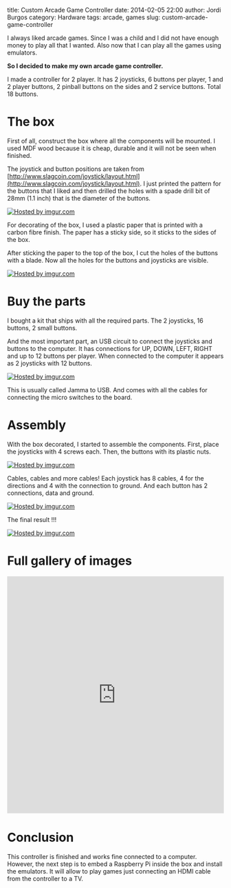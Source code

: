 title: Custom Arcade Game Controller
date: 2014-02-05 22:00
author: Jordi Burgos
category: Hardware
tags: arcade, games
slug: custom-arcade-game-controller

I always liked arcade games. Since I was a child and I did not have enough money to play all that I wanted. Also now that I can play all the games using emulators.

**So I decided to make my own arcade game controller.**

I made a controller for 2 player. It has 2 joysticks, 6 buttons per player, 1 and 2 player buttons, 2 pinball buttons on the sides and 2 service buttons. Total 18 buttons.

The box
=======

First of all, construct the box where all the components will be mounted. I used MDF wood because it is cheap, durable and it will not be seen when finished.

The joystick and button positions are taken from [http://www.slagcoin.com/joystick/layout.html](http://www.slagcoin.com/joystick/layout.html). I just printed the pattern for the buttons that I liked and then drilled the holes with a spade drill bit of 28mm (1.1 inch) that is the diameter of the buttons.

<a href="http://imgur.com/ebnAn0v"><img class="img-responsive center-block" src="http://i.imgur.com/ebnAn0vl.jpg" title="Hosted by imgur.com"/></a>

For decorating of the box, I used a plastic paper that is printed with a carbon fibre finish. The paper has a sticky side, so it sticks to the sides of the box.

After sticking the paper to the top of the box, I cut the holes of the buttons with a blade. Now all the holes for the buttons and joysticks are visible.

<a href="http://imgur.com/PpEDA7k"><img class="img-responsive center-block" src="http://i.imgur.com/PpEDA7kl.jpg" title="Hosted by imgur.com"/></a>

Buy the parts
=============

I bought a kit that ships with all the required parts. The 2 joysticks, 16 buttons, 2 small buttons.

And the most important part, an USB circuit to connect the joysticks and buttons to the computer. It has connections for UP, DOWN, LEFT, RIGHT and up to 12 buttons per player. When connected to the computer it appears as 2 joysticks with 12 buttons.

<a href="http://imgur.com/kX7BxPj"><img class="img-responsive center-block" src="http://i.imgur.com/kX7BxPjl.jpg" title="Hosted by imgur.com"/></a>

This is usually called Jamma to USB. And comes with all the cables for connecting the micro switches to the board.

Assembly
========

With the box decorated, I started to assemble the components. First, place the joysticks with 4 screws each. Then, the buttons with its plastic nuts.

<a href="http://imgur.com/auCqnvA"><img class="img-responsive center-block" src="http://i.imgur.com/auCqnvAl.jpg" title="Hosted by imgur.com"/></a>

Cables, cables and more cables! Each joystick has 8 cables, 4 for the directions and 4 with the connection to ground. And each button has 2 connections, data and ground.

<a href="http://imgur.com/aH7fjtf"><img class="img-responsive center-block" src="http://i.imgur.com/aH7fjtfl.jpg" title="Hosted by imgur.com"/></a>

The final result !!!

<a href="http://imgur.com/jU5QLxl"><img class="img-responsive center-block" src="http://i.imgur.com/jU5QLxll.jpg" title="Hosted by imgur.com"/></a>

Full gallery of images
======================

<iframe class="imgur-album" width="100%" height="550" frameborder="0" src="http://imgur.com/a/96I2V/embed"></iframe>

Conclusion
==========

This controller is finished and works fine connected to a computer. However, the next step is to embed a Raspberry Pi inside the box and install the emulators. It will allow to play games just connecting an HDMI cable from the controller to a TV.
